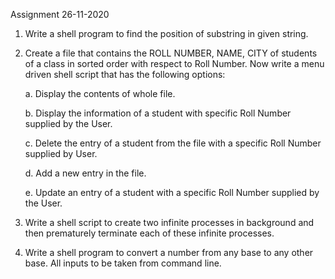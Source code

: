 Assignment 26-11-2020

1. Write a shell program to find the position of substring in given string.

2. Create a file that contains the ROLL NUMBER, NAME, CITY of students of a class in sorted order with  respect to Roll Number. Now write a menu driven shell script that has the following options:

    a. Display the contents of whole file.

    b. Display the information of a student with specific Roll Number supplied by the User.

    c. Delete the entry of a student from the file with a specific Roll Number supplied by User.

    d. Add a new entry in the file.

    e. Update an entry of a student with a specific Roll Number supplied by the User.


3. Write a shell script to create two infinite processes in background and then prematurely terminate each of these infinite processes.

4. Write a shell program to convert a number from any base to any other base. All inputs to be taken from command line.

